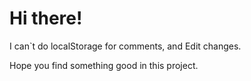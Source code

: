 # Hi there!

I can`t do localStorage for comments, and Edit changes.

Hope you find something good in this project.

